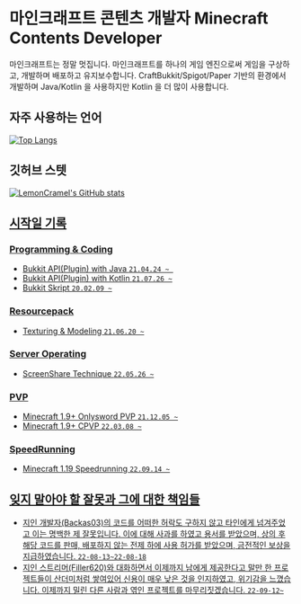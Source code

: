 # 마인크래프트 콘텐츠 개발자 Minecraft Contents Developer

마인크래프트는 정말 멋집니다. 
마인크래프트를 하나의 게임 엔진으로써 게임을 구상하고, 개발하며 배포하고 유지보수합니다.
CraftBukkit/Spigot/Paper 기반의 환경에서 개발하며 Java/Kotlin 을 사용하지만 Kotlin 을 더 많이 사용합니다.


## 자주 사용하는 언어
<a href="https://github.com/I-am-ddang" target="_blank">
    <img src="https://github-readme-stats.vercel.app/api/top-langs/?username=I-am-ddang&layout=compact&show_icons=true&theme=radical" alt="Top Langs"/>
</a>

## 깃허브 스텟
<a href="https://github.com/I-am-ddang" target="_blank">
    <img src="https://github-readme-stats.vercel.app/api?username=I-am-ddang&show_icons=true&count_private=true&include_all_commits=true&theme=radical" alt="LemonCramel's GitHub stats"/>

## 시작일 기록
### Programming & Coding
* Bukkit API(Plugin) with Java `21.04.24 ~ `
* Bukkit API(Plugin) with Kotlin `21.07.26 ~`
* Bukkit Skript `20.02.09 ~`

### Resourcepack
* Texturing & Modeling `21.06.20 ~`

### Server Operating
* ScreenShare Technique `22.05.26 ~`

### PVP
* Minecraft 1.9+ Onlysword PVP `21.12.05 ~`
* Minecraft 1.9+ CPVP `22.03.08 ~`

### SpeedRunning
* Minecraft 1.19 Speedrunning `22.09.14 ~`

## 잊지 말아야 할 잘못과 그에 대한 책임들
* 지인 개발자(Backas03)의 코드를 어떠한 허락도 구하지 않고 타인에게 넘겨주었고 이는 명백한 제 잘못입니다. 이에 대해 사과를 하였고 용서를 받았으며, 상의 후 해당 코드를 판매, 배포하지 않는 전제 하에 사용 허가를 받았으며, 금전적인 보상을 지급하였습니다. `22-08-13~22-08-18`
* 지인 스트리머(Filler620)와 대화하면서 이제까지 남에게 제공한다고 말만 한 프로젝트들이 산더미처럼 쌓여있어 신용이 매우 낮은 것을 인지하였고, 위기감을 느꼈습니다. 이제까지 밀린 다른 사람과 엮인 프로젝트를 마무리짓겠습니다. `22-09-12~`
